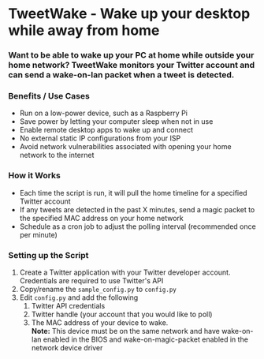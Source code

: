 # TweetWake - Wake up your desktop while away from home
### Want to be able to wake up your PC at home while outside your home network? TweetWake monitors your Twitter account and can send a wake-on-lan packet when a tweet is detected.

### Benefits / Use Cases
* Run on a low-power device, such as a Raspberry Pi
* Save power by letting your computer sleep when not in use
* Enable remote desktop apps to wake up and connect
* No external static IP configurations from your ISP
* Avoid network vulnerabilities associated with opening your home network to the internet


### How it Works
* Each time the script is run, it will pull the home timeline for a specified Twitter account
* If any tweets are detected in the past X minutes, send a magic packet to the specified MAC address on your home network
* Schedule as a cron job to adjust the polling interval (recommended once per minute)


### Setting up the Script
1. Create a Twitter application with your Twitter developer account.  Credentials are required to use Twitter's API
2. Copy/rename the `sample_config.py` to `config.py`
3. Edit `config.py` and add the following
   1. Twitter API credentials
   2. Twitter handle (your account that you would like to poll)
   3. The MAC address of your device to wake.  
    **Note:** This device must be on the same network and have wake-on-lan enabled in the BIOS and wake-on-magic-packet enabled in the network device driver

